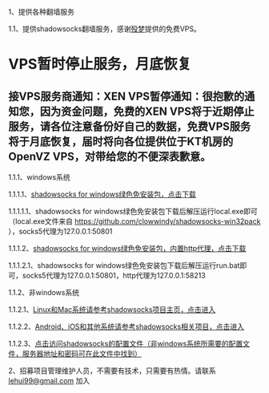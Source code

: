 1、提供各种翻墙服务

1.1、提供shadowsocks翻墙服务，感谢[殁梦](https://twitter.com/UfMeng)提供的免费VPS。

# VPS暂时停止服务，月底恢复

## 接VPS服务商通知：XEN VPS暂停通知：很抱歉的通知您，因为资金问题，免费的XEN VPS将于近期停止服务，请各位注意备份好自己的数据，免费VPS服务将于月底恢复，届时将向各位提供位于KT机房的OpenVZ VPS，对带给您的不便深表歉意。

1.1.1、windows系统

1.1.1.1、[shadowsocks for windows绿色免安装包，点击下载](https://github.com/vpstunnel/downloads/raw/master/shadowsocks/shadowsocks.zip)

1.1.1.1.1、shadowsocks for windows绿色免安装包下载后解压运行local.exe即可（local.exe文件来自 https://github.com/clowwindy/shadowsocks-win32pack ），socks5代理为127.0.0.1:50801

1.1.1.2、[shadowsocks for windows绿色免安装包，内置http代理，点击下载](https://github.com/vpstunnel/downloads/raw/master/shadowsocks/shadowsocks_httpproxy.zip)

1.1.1.2.1、shadowsocks for windows绿色免安装包下载后解压运行run.bat即可，socks5代理为127.0.0.1:50801，http代理为127.0.0.1:58213

1.1.2、非windows系统

1.1.2.1、[Linux和Mac系统请参考shadowsocks项目主页，点击进入](https://github.com/clowwindy/shadowsocks)

1.1.2.2、[Android、iOS和其他系统请参考shadowsocks相关项目，点击进入](https://github.com/clowwindy/shadowsocks/wiki/Ports-and-Clients)

1.1.2.3、[点击访问shadowsocks的配置文件（非windows系统所需要的配置文件，服务器地址和密码可在此文件中找到）](https://github.com/lehui99/vpstunnel/tree/master/shadowsocks)

2、招募项目管理维护人员，不需要有技术，只需要有热情。请联系 lehui99@gmail.com 加入
